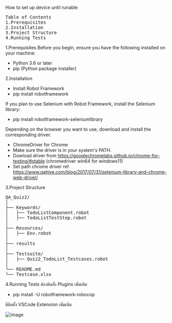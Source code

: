 How to set up device until runable
<pre>
Table of Contents
1.Prerequisites
2.Installation
3.Project Structure
4.Running Tests
</pre>

1.Prerequisites
Before you begin, ensure you have the following installed on your machine:
- Python 3.6 or later
- pip (Python package installer)

2.Installation
- Install Robot Framework
- pip install robotframework

If you plan to use Selenium with Robot Framework, install the Selenium library:
- pip install robotframework-seleniumlibrary

Depending on the browser you want to use, download and install the corresponding driver:
- ChromeDriver for Chrome
- Make sure the driver is in your system's PATH.
- Dowload driver from https://googlechromelabs.github.io/chrome-for-testing/#stable (chromedriver win64 for windows11)
- Set path chrome driver ref. https://www.qahive.com/blog/2017/07/31/selenium-library-and-chrome-web-driver/


3.Project Structure
<pre>
QA_Quiz2/
│
├── Keywords/
│   ├── TodoListComponent.robot
│   ├── TodoListTestStep.robot
│
├── Resources/
│   ├── Env.robot
│
├── results
│
├── Testsuite/
│   ├── Quiz2_TodoList_Testcases.robot
│
└── README.md
└── Testcase.xlsx
</pre>
4.Running Tests
ต้องติดตั้ง Plugins เพิ่มเติม

- pip install -U robotframework-robocop

มีติดตั้ง VSCode Extension เพิ่มเติม 

![image](https://github.com/Syncroziced/QA_Quiz2/assets/130890785/b47bddd2-6a8c-47cd-b68e-1ab746b0bcf0)

